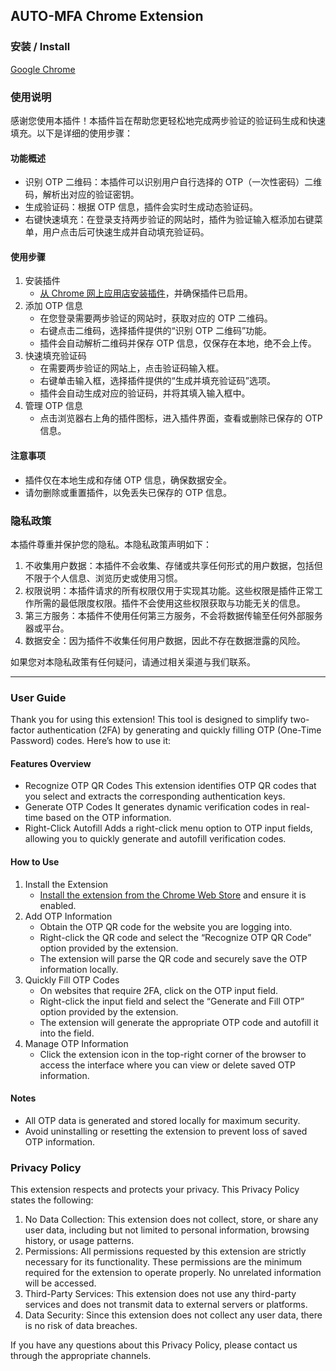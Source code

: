 ## AUTO-MFA Chrome Extension

### 安装 / Install
[Google Chrome](https://chromewebstore.google.com/detail/auto-mfa/iffhgapiplhilmdggnmlndnpbhcjokpe?authuser=0&hl=zh-CN)

### 使用说明

感谢您使用本插件！本插件旨在帮助您更轻松地完成两步验证的验证码生成和快速填充。以下是详细的使用步骤：

#### 功能概述

- 识别 OTP 二维码：本插件可以识别用户自行选择的 OTP（一次性密码）二维码，解析出对应的验证密钥。
- 生成验证码：根据 OTP 信息，插件会实时生成动态验证码。
- 右键快速填充：在登录支持两步验证的网站时，插件为验证输入框添加右键菜单，用户点击后可快速生成并自动填充验证码。

#### 使用步骤
1. 安装插件
    - [从 Chrome 网上应用店安装插件](https://chromewebstore.google.com/detail/auto-mfa/iffhgapiplhilmdggnmlndnpbhcjokpe?authuser=0&hl=zh-CN)，并确保插件已启用。
2. 添加 OTP 信息
    - 在您登录需要两步验证的网站时，获取对应的 OTP 二维码。
    - 右键点击二维码，选择插件提供的“识别 OTP 二维码”功能。
    - 插件会自动解析二维码并保存 OTP 信息，仅保存在本地，绝不会上传。
3. 快速填充验证码
    - 在需要两步验证的网站上，点击验证码输入框。
    - 右键单击输入框，选择插件提供的“生成并填充验证码”选项。
    - 插件会自动生成对应的验证码，并将其填入输入框中。
4. 管理 OTP 信息
    - 点击浏览器右上角的插件图标，进入插件界面，查看或删除已保存的 OTP 信息。

#### 注意事项

- 插件仅在本地生成和存储 OTP 信息，确保数据安全。
- 请勿删除或重置插件，以免丢失已保存的 OTP 信息。

### 隐私政策

本插件尊重并保护您的隐私。本隐私政策声明如下：

1. 不收集用户数据：本插件不会收集、存储或共享任何形式的用户数据，包括但不限于个人信息、浏览历史或使用习惯。
2. 权限说明：本插件请求的所有权限仅用于实现其功能。这些权限是插件正常工作所需的最低限度权限。插件不会使用这些权限获取与功能无关的信息。
3. 第三方服务：本插件不使用任何第三方服务，不会将数据传输至任何外部服务器或平台。
4. 数据安全：因为插件不收集任何用户数据，因此不存在数据泄露的风险。

如果您对本隐私政策有任何疑问，请通过相关渠道与我们联系。

---

### User Guide

Thank you for using this extension! This tool is designed to simplify two-factor authentication (2FA) by generating and quickly filling OTP (One-Time Password) codes. Here’s how to use it:

#### Features Overview

- Recognize OTP QR Codes
    This extension identifies OTP QR codes that you select and extracts the corresponding authentication keys.
- Generate OTP Codes
    It generates dynamic verification codes in real-time based on the OTP information.
- Right-Click Autofill
    Adds a right-click menu option to OTP input fields, allowing you to quickly generate and autofill verification codes.

#### How to Use

1. Install the Extension
    - [Install the extension from the Chrome Web Store](https://chromewebstore.google.com/detail/auto-mfa/iffhgapiplhilmdggnmlndnpbhcjokpe?authuser=0&hl=zh-CN) and ensure it is enabled.
2. Add OTP Information
    - Obtain the OTP QR code for the website you are logging into.
    - Right-click the QR code and select the “Recognize OTP QR Code” option provided by the extension.
    - The extension will parse the QR code and securely save the OTP information locally.
3. Quickly Fill OTP Codes
    - On websites that require 2FA, click on the OTP input field.
    - Right-click the input field and select the “Generate and Fill OTP” option provided by the extension.
    - The extension will generate the appropriate OTP code and autofill it into the field.
4. Manage OTP Information
    - Click the extension icon in the top-right corner of the browser to access the interface where you can view or delete saved OTP information.

#### Notes

- All OTP data is generated and stored locally for maximum security.
- Avoid uninstalling or resetting the extension to prevent loss of saved OTP information.

### Privacy Policy

This extension respects and protects your privacy. This Privacy Policy states the following:

1. No Data Collection: This extension does not collect, store, or share any user data, including but not limited to personal information, browsing history, or usage patterns.
2. Permissions: All permissions requested by this extension are strictly necessary for its functionality. These permissions are the minimum required for the extension to operate properly. No unrelated information will be accessed.
3. Third-Party Services: This extension does not use any third-party services and does not transmit data to external servers or platforms.
4. Data Security: Since this extension does not collect any user data, there is no risk of data breaches.

If you have any questions about this Privacy Policy, please contact us through the appropriate channels.
